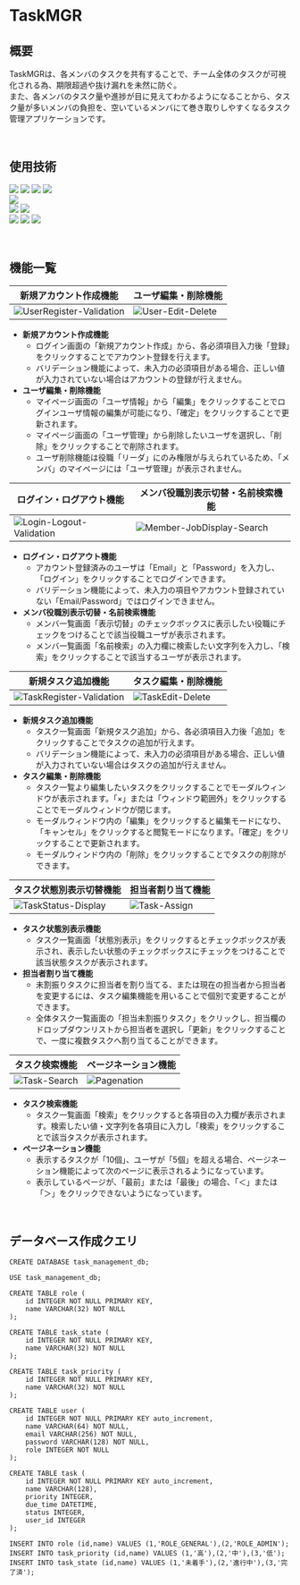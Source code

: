 # TaskMGR

## 概要
TaskMGRは、各メンバのタスクを共有することで、チーム全体のタスクが可視化される為、期限超過や抜け漏れを未然に防ぐ。<br>
また、各メンバのタスク量や進捗が目に見えてわかるようになることから、タスク量が多いメンバの負担を、空いているメンバにて巻き取りしやすくなるタスク管理アプリケーションです。

<br>

## 使用技術
<img src="https://img.shields.io/badge/-HTML5-2f2f2f.svg?logo=html5&style=flat"> <img src="https://img.shields.io/badge/-CSS3-2f2f2f.svg?logo=css3&style=flat"> <img src="https://img.shields.io/badge/JavaScript-2f2f2f.svg?logo=javascript&style=flat"> <img src="https://img.shields.io/badge/Java-2f2f2f.svg?logo=Java&style=flat">
<br>
<img src="https://img.shields.io/badge/MySQL-2f2f2f.svg?logo=mysql&style=flat">
<br>
<img src="https://img.shields.io/badge/Spring Boot-2f2f2f.svg?logo=springboot&style=flat">
<img src="https://img.shields.io/badge/Spring Security-2f2f2f.svg?logo=springsecurity&style=flat">
<br>
<img src="https://img.shields.io/badge/Thymeleaf-2f2f2f.svg?logo=thymeleaf&style=flat">
<img src="https://img.shields.io/badge/Gradle-2f2f2f.svg?logo=gradle&style=flat">
<img src="https://img.shields.io/badge/Eclipse IDE-2f2f2f.svg?logo=eclipseide&style=flat">

<br>

## 機能一覧

|新規アカウント作成機能|ユーザ編集・削除機能|
|---|---|
|![UserRegister-Validation](https://github.com/user-attachments/assets/01595b89-4415-450e-a7e7-d82d0c661d11)|![User-Edit-Delete](https://github.com/user-attachments/assets/100f2ab1-ae26-40bc-91e6-f580b913eb6f)|

* **新規アカウント作成機能**
    * ログイン画面の「新規アカウント作成」から、各必須項目入力後「登録」をクリックすることでアカウント登録を行えます。
    * バリデーション機能によって、未入力の必須項目がある場合、正しい値が入力されていない場合はアカウントの登録が行えません。
* **ユーザ編集・削除機能**
    * マイページ画面の「ユーザ情報」から「編集」をクリックすることでログインユーザ情報の編集が可能になり、「確定」をクリックすることで更新されます。
    * マイページ画面の「ユーザ管理」から削除したいユーザを選択し、「削除」をクリックすることで削除されます。
    * ユーザ削除機能は役職「リーダ」にのみ権限が与えられているため、「メンバ」のマイページには「ユーザ管理」が表示されません。
 
|ログイン・ログアウト機能|メンバ役職別表示切替・名前検索機能|
|---|---|
|![Login-Logout-Validation](https://github.com/user-attachments/assets/081b4ed6-6e2f-4e3d-8ba7-4475b41d8be0)|![Member-JobDisplay-Search](https://github.com/user-attachments/assets/489822ee-cfda-483a-9968-a904516e4f52)|
* **ログイン・ログアウト機能**
   * アカウント登録済みのユーザは「Email」と「Password」を入力し、「ログイン」をクリックすることでログインできます。
   * バリデーション機能によって、未入力の項目やアカウント登録されていない「Email/Password」ではログインできません。
* **メンバ役職別表示切替・名前検索機能**
   * メンバ一覧画面「表示切替」のチェックボックスに表示したい役職にチェックをつけることで該当役職ユーザが表示されます。
   * メンバ一覧画面「名前検索」の入力欄に検索したい文字列を入力し、「検索」をクリックすることで該当するユーザが表示されます。

|新規タスク追加機能|タスク編集・削除機能|
|---|---|
|![TaskRegister-Validation](https://github.com/user-attachments/assets/e32189d1-f9be-4680-86d9-b44e90b1eeb8)|![TaskEdit-Delete](https://github.com/user-attachments/assets/1c773b2d-473b-477b-90a4-16c3799a6b5f)|
* **新規タスク追加機能**
   * タスク一覧画面「新規タスク追加」から、各必須項目入力後「追加」をクリックすることでタスクの追加が行えます。
   * バリデーション機能によって、未入力の必須項目がある場合、正しい値が入力されていない場合はタスクの追加が行えません。
* **タスク編集・削除機能**
   * タスク一覧より編集したいタスクをクリックすることでモーダルウィンドウが表示されます。「×」または「ウィンドウ範囲外」をクリックすることでモーダルウィンドウが閉じます。
   * モーダルウィンドウ内の「編集」をクリックすると編集モードになり、「キャンセル」をクリックすると閲覧モードになります。「確定」をクリックすることで更新されます。
   * モーダルウィンドウ内の「削除」をクリックすることでタスクの削除ができます。

|タスク状態別表示切替機能|担当者割り当て機能|
|---|---|
|![TaskStatus-Display](https://github.com/user-attachments/assets/4aa7cb2e-24b3-423d-87ff-777d0801d5c0)|![Task-Assign](https://github.com/user-attachments/assets/f8bedf2b-f2d8-46af-8d0c-7a2cff6cb9a2)|
* **タスク状態別表示機能**
   * タスク一覧画面「状態別表示」をクリックするとチェックボックスが表示され、表示したい状態のチェックボックスにチェックをつけることで該当状態タスクが表示されます。
* **担当者割り当て機能**
   * 未割振りタスクに担当者を割り当てる、または現在の担当者から担当者を変更するには、タスク編集機能を用いることで個別で変更することができます。
   * 全体タスク一覧画面の「担当未割振りタスク」をクリックし、担当欄のドロップダウンリストから担当者を選択し「更新」をクリックすることで、一度に複数タスクへ割り当てることができます。

|タスク検索機能|ページネーション機能|
|---|---|
|![Task-Search](https://github.com/user-attachments/assets/d215161b-f022-4258-a9e4-02f428e1926a)|![Pagenation](https://github.com/user-attachments/assets/2238b67a-348a-436a-a0b7-6d9c60410151)|
* **タスク検索機能**
   * タスク一覧画面「検索」をクリックすると各項目の入力欄が表示されます。検索したい値・文字列を各項目に入力し「検索」をクリックすることで該当タスクが表示されます。
* **ページネーション機能**
   * 表示するタスクが「10個」、ユーザが「5個」を超える場合、ページネーション機能によって次のページに表示されるようになっています。
   * 表示しているページが、「最前」または「最後」の場合、「＜」または「＞」をクリックできないようになっています。

<br>

## データベース作成クエリ
```mysql
CREATE DATABASE task_management_db;

USE task_management_db;

CREATE TABLE role (
    id INTEGER NOT NULL PRIMARY KEY,
    name VARCHAR(32) NOT NULL
);

CREATE TABLE task_state (
    id INTEGER NOT NULL PRIMARY KEY,
    name VARCHAR(32) NOT NULL
);

CREATE TABLE task_priority (
    id INTEGER NOT NULL PRIMARY KEY,
    name VARCHAR(32) NOT NULL
);

CREATE TABLE user (
    id INTEGER NOT NULL PRIMARY KEY auto_increment,
    name VARCHAR(64) NOT NULL,
    email VARCHAR(256) NOT NULL,
    password VARCHAR(128) NOT NULL,
    role INTEGER NOT NULL
);

CREATE TABLE task (
    id INTEGER NOT NULL PRIMARY KEY auto_increment,
    name VARCHAR(128),
    priority INTEGER,
    due_time DATETIME,
    status INTEGER,
    user_id INTEGER
);

INSERT INTO role (id,name) VALUES (1,'ROLE_GENERAL'),(2,'ROLE_ADMIN');
INSERT INTO task_priority (id,name) VALUES (1,'高'),(2,'中'),(3,'低');
INSERT INTO task_state (id,name) VALUES (1,'未着手'),(2,'進行中'),(3,'完了済');
```
